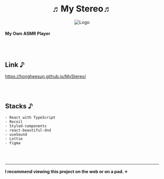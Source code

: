 <br />
<div align="center">
  <h1>♬My Stereo♬</h1>
  <img src="https://user-images.githubusercontent.com/91399033/221754945-2e9bcc52-608e-45bd-9020-5e81ec2f0551.png" alt="Logo" >
</div>

#### My Own ASMR Player

<br /><br />
## Link ♪
https://hongheesun.github.io/MyStereo/

<br /><br />
## Stacks ♪
```
- React with TypeScript
- Recoil
- Styled-components
- react-beautiful-dnd
- useSound
- Lottie
- Figma
```

<br /><br />
<hr>
<b>I recommend viewing this project on the web or on a pad. ⭐️</b>
